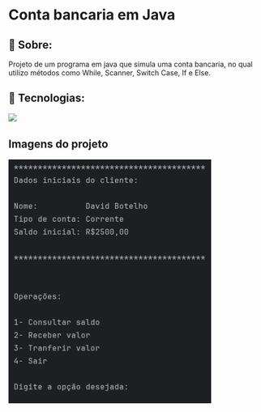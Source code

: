  # Conta bancaria em Java

## 🔖 Sobre:
Projeto de um programa em java que simula uma conta bancaria, no qual utilizo métodos como While, Scanner, Switch Case, If e Else.

## 🚀 Tecnologias:
<div>
  <img width="70" src="https://cdn.jsdelivr.net/gh/devicons/devicon@latest/icons/java/java-original-wordmark.svg" />
</div>

## Imagens do projeto
<div>
    <img src="img/imagemProjeto.png" width="400">
</div>